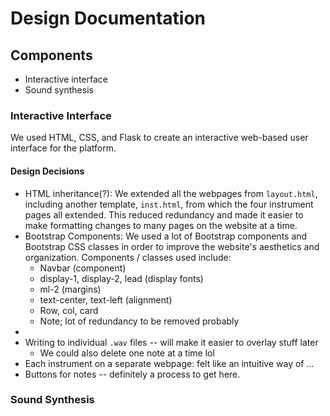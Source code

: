 # Design Documentation

## Components
* Interactive interface
* Sound synthesis

### Interactive Interface

We used HTML, CSS, and Flask to create an interactive web-based user interface for the platform. 

#### Design Decisions
* HTML inheritance(?): We extended all the webpages from `layout.html`, including another template, `inst.html`, from which the four instrument pages all extended. This reduced redundancy and made it easier to make formatting changes to many pages on the website at a time.
* Bootstrap Components: We used a lot of Bootstrap components and Bootstrap CSS classes in order to improve the website's aesthetics and organization. Components / classes used include:
    * Navbar (component)
    * display-1, display-2, lead (display fonts)
    * ml-2 (margins)
    * text-center, text-left (alignment)
    * Row, col, card
    * Note; lot of redundancy to be removed probably
* 
* Writing to individual `.wav` files -- will make it easier to overlay stuff later
    * We could also delete one note at a time lol
* Each instrument on a separate webpage: felt like an intuitive way of ...
* Buttons for notes -- definitely a process to get here.

### Sound Synthesis